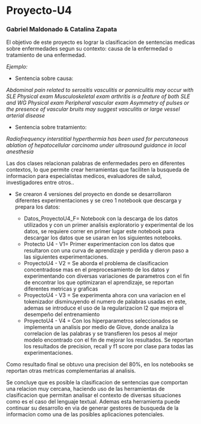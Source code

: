 # Proyecto-U4
### Gabriel Maldonado & Catalina Zapata
El objetivo de este proyecto es lograr la clasificacion de sentencias medicas sobre enfermedades segun su contexto: causa de la enfermedad o tratamiento de una enfermedad.

*Ejemplo:*
* Sentencia sobre causa: 

*Abdominal pain related to serositis vasculitis or panniculitis may occur with SLE Physical exam Musculoskeletal exam arthritis is a feature of both SLE and WG Physical exam Peripheral vascular exam Asymmetry of pulses or the presence of vascular bruits may suggest vasculitis or large vessel arterial disease* 
* Sentencia sobre tratamiento: 

*Radiofrequency interstitial hyperthermia has been used for percutaneous ablation of hepatocellular carcinoma  under ultrasound guidance in local anesthesia* 

Las dos clases relacionan palabras de enfermedades pero en diferentes contextos, lo que permite crear herramientas que faciliten la busqueda de informacion para especialistas medicos, evaluadores de salud, investigadores entre otros..

* Se crearon 4 versiones del proyecto en donde se desarrollaron diferentes experimentaciones y se creo 1 notebook que descarga y prepara los datos:

     * Datos_ProyectoU4_F= Notebook con la descarga de los datos utilizados y con un primer analisis exploratorio y experimental de los datos, se requiere correr en primer lugar este notebook para descargar los datos que se usaran en los siguientes notebooks.
     * Protecto U4 - V1= Primer experimentacion con los datos que resultaron con una curva de aprendizaje y perdida y dieron paso a las siguientes experimentaciones.
     * ProyectoU4 - V2 = Se aborda el problema de clasificacion concentradose mas en el preprocesamiento de los datos  y experimentando              con diversas variaciones de parametros con el fin de encontrar los que optimizaran el aprendizaje, se reportan diferentes metricas y graficas
     * ProyectoU4 - V3 = Se experimenta ahora con una variacion en el tokenizador disminuyendo el numero de palabras usadas en este, ademas se introduce el uso de la regularizacion l2 que mejora el desempeño del entrenamiento
     * ProyectoU4 - V4 = Con los hiperparametros seleccionados se implementa un analisis por medio de Glove, donde analiza la correlacion de las palabras y se transfieren los pesos al mejor modelo encontrado con el fin de mejorar los resultados. Se reportan los resultados de precision, recall y f1 score por clase para todas las experimentaciones.
     
Como resultado final se obtuvo una precision del 80%, en los notebooks se reportan otras metricas complementarias al analisis.

Se concluye que es posible la clasificacion de sentencias que comportan una relacion muy cercana, haciendo uso de las herramientas de clasificacion que permitan analisar el contexto de diversas situaciones como es el caso del lenguaje textual.
Ademas esta herramienta puede continuar su desarrollo en via de generar gestores de busqueda de la informacion como una de las posibles aplicaciones potenciales.
     
 

